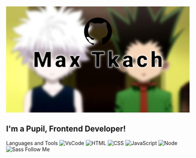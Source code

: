 [![Header](https://github.com/maxtkach/maxtkach/blob/main/assets/1.jpg)]()

## I'm a Pupil, Frontend Developer!

Languages and Tools
![VsCode](https://img.shields.io/badge/-VsCode-fffe86?style=for-the-badge&logo=VsCode)
![HTML](https://img.shields.io/badge/-HTML-?style=for-the-badge&logo=HTML)
![CSS](https://img.shields.io/badge/-CSS-?style=for-the-badge&logo=CSS)
![JavaScript](https://img.shields.io/badge/-JavaScript-?style=for-the-badge&logo=JavaScript)
![Node](https://img.shields.io/badge/-Node-?style=for-the-badge&logo=Node)
![Sass](https://img.shields.io/badge/-Sass-?style=for-the-badge&logo=Sass)
Follow Me
